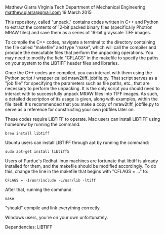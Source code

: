 Matthew Giarra
Virginia Tech
Department of Mechanical Engineering
matthew.giarra@gmail.com
19 March 2015

This repository, called "unpack," contains codes written in C++ and Python to extract the contents of 12-bit packed binary files (specifically Photron MRAW files) and save them as a series of 16-bit grayscale TIFF images.

To compile the C++ codes, navigate a terminal to the directory containing the file called "makefile" and type "make", which will call the compiler and produce the executable files that perform the unpacking operations. You may need to modify the field "CFLAGS" in the makefile to specify the paths on your system to the LIBTIFF header files and libraries.

Once the C++ codes are compiled, you can interact with them using the Python script / wrapper called mraw2tiff_jobfile.py. That script serves as a "job file" for specifying the parameters such as file paths, etc., that are necessary to perform the unpacking. It is the only script you should need to interact with to successfully unpack MRAW files into TIFF images. As such, a detailed description of its usage is given, along with examples, within the file itself. It's recommended that you make a copy of mraw2tiff_jobfile.py to serve as a reference for constructing your own jobfiles later on.  

These codes require LIBTIFF to operate. Mac users can install LIBTIFF using homebrew by running the command:

	brew install libtiff
	
Ubuntu users can install LIBTIFF through apt by running the command:

	sudo apt-get install libtiff5
	
Users of Purdue's Redhat linux machines are fortunate that libtiff is already installed for them,
and the makefile should be modified accordingly. To do this, change the line in the makefile that begins 
with "CFLAGS = ..." to:

	CFLAGS = -I/usr/include -L/usr/lib -ltiff
	
After that, running the command:
	
	make
	
"should" compile and link everything correctly.
	
Windows users, you're on your own unfortunately.

Dependencies:
	LIBTIFF